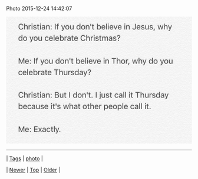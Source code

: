 <!--
title: Photo 2015-12-24 14
date: 2020-06-28T15:27:00.105Z
tags: photo
-->


Photo 2015-12-24 14:42:07

![](135847109087-0.jpg)

<!--BOTTOM-POST-NAVIGATION-->
---

| [Tags](tags.md) | [photo](tag-photo.md) |

| [Newer](135844027167.md) | [Top](index.md) | [Older](135850905406.md) |